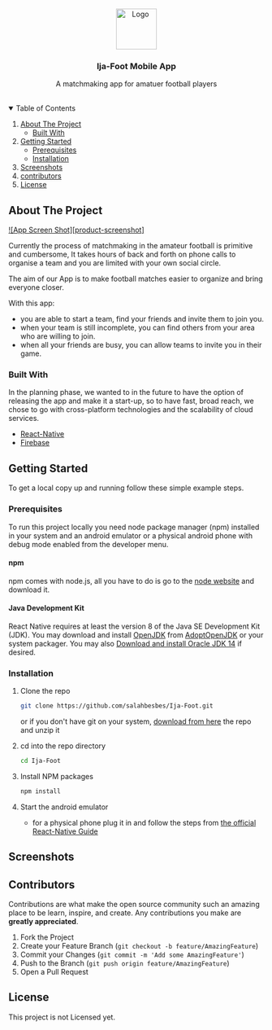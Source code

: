 <!-- PROJECT LOGO -->
<br />
<p align="center">
  <a href="https://github.com/salahbesbes/Ija-Foot">
    <img src="assets/images/logo.jpg" alt="Logo" width="80" height="80">
  </a>

  <h3 align="center">Ija-Foot Mobile App</h3>

  <p align="center">
    A matchmaking app for amatuer football players
    <br />
    <br />
  </p>
</p>



<!-- TABLE OF CONTENTS -->
<details open="open">
  <summary>Table of Contents</summary>
  <ol>
    <li>
      <a href="#about-the-project">About The Project</a>
      <ul>
        <li><a href="#built-with">Built With</a></li>
      </ul>
    </li>
    <li>
      <a href="#getting-started">Getting Started</a>
      <ul>
        <li><a href="#prerequisites">Prerequisites</a></li>
        <li><a href="#installation">Installation</a></li>
      </ul>
    </li>
    <li><a href="#Screenshots">Screenshots</a></li>
    <li><a href="#contributors">contributors</a></li>
    <li><a href="#license">License</a></li>
  </ol>
</details>



<!-- ABOUT THE PROJECT -->
## About The Project

[![App Screen Shot][product-screenshot]](https://example.com)

Currently the process of matchmaking in the amateur football is primitive and cumbersome, It takes hours of back and forth on phone calls to organise a team and you are limited with your own social circle.

The aim of our App is to make football matches easier to organize and bring everyone closer.

With this app:

 - you are able to start a team, find your friends and invite them to join you.
 - when your team is still incomplete, you can find others from your area who are willing to join.
 - when all your friends are busy, you can allow teams to invite you in their game.

### Built With

In the planning phase, we wanted to in the future to have the option of releasing the app and make it a start-up, so to have fast, broad reach, we chose to go with cross-platform technologies and the scalability of cloud services.
* [React-Native](https://reactnative.dev/)
* [Firebase](https://firebase.google.com/)



<!-- GETTING STARTED -->
## Getting Started

To get a local copy up and running follow these simple example steps.

### Prerequisites

To run this project locally you need node package manager (npm) installed in your system and an android emulator or a physical android phone with debug mode enabled from the developer menu.

#### npm
npm comes with node.js, all you have to do is go to the [node website](https://nodejs.org/en/download/) and download it.

#### Java Development Kit
React Native requires at least the version 8 of the Java SE Development Kit (JDK). You may download and install [OpenJDK](http://openjdk.java.net/) from [AdoptOpenJDK](https://adoptopenjdk.net/) or your system packager. You may also [Download and install Oracle JDK 14](https://www.oracle.com/java/technologies/javase-jdk14-downloads.html) if desired.


### Installation

1. Clone the repo
   ```sh
   git clone https://github.com/salahbesbes/Ija-Foot.git
   ```
   or if you don't have git on your system, [download from here](https://github.com/salahbesbes/Ija-Foot/archive/refs/heads/main.zip) the repo and unzip it
   
2. cd into the repo directory
	```sh
   cd Ija-Foot
   ```
3. Install NPM packages
   ```sh
   npm install
   ```
4. Start the android emulator
	* for a physical phone plug it in and follow the steps from [the official React-Native Guide](https://reactnative.dev/docs/running-on-device)



<!-- USAGE EXAMPLES -->
## Screenshots



<!-- CONTRIBUTING -->
## Contributors

Contributions are what make the open source community such an amazing place to be learn, inspire, and create. Any contributions you make are **greatly appreciated**.

1. Fork the Project
2. Create your Feature Branch (`git checkout -b feature/AmazingFeature`)
3. Commit your Changes (`git commit -m 'Add some AmazingFeature'`)
4. Push to the Branch (`git push origin feature/AmazingFeature`)
5. Open a Pull Request



<!-- LICENSE -->
## License

This project is not Licensed yet.


